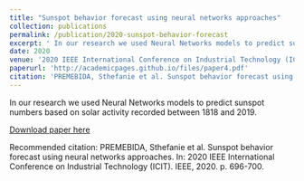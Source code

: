 ```yaml
---
title: "Sunspot behavior forecast using neural networks approaches"
collection: publications
permalink: /publication/2020-sunspot-behavior-forecast
excerpt: ' In our research we used Neural Networks models to predict sunspot numbers based on solar activity recorded between 1818 and 2019.'
date: 2020
venue: '2020 IEEE International Conference on Industrial Technology (ICIT)'
paperurl: 'http://academicpages.github.io/files/paper4.pdf'
citation: 'PREMEBIDA, Sthefanie et al. Sunspot behavior forecast using neural networks approaches. In: 2020 IEEE International Conference on Industrial Technology (ICIT). IEEE, 2020. p. 696-700.'
---
```

In our research we used Neural Networks models to predict sunspot numbers based on solar activity recorded between 1818 and 2019.

[Download paper here](http://academicpages.github.io/files/paper4.pdf)

Recommended citation: PREMEBIDA, Sthefanie et al. Sunspot behavior forecast using neural networks approaches. In: 2020 IEEE International Conference on Industrial Technology (ICIT). IEEE, 2020. p. 696-700.